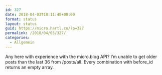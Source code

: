```yaml
---
id: 327
date: 2018-04-03T18:11:48+00:00
format: status
layout: status
guid: https://micro.hartl.co/?p=327
permalink: /2018/04/03/327/
categories:
  - Allgemein
---
```

Any here with experience with the micro.blog API? I’m unable to get older posts than the last 36 from /posts/all. Every combination with before_id returns an empty array.